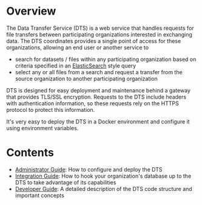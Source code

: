 # Overview

The Data Transfer Service (DTS) is a web service that handles requests for file
transfers between participating organizations interested in exchanging
data. The DTS coordinates provides a single point of access for these
organizations, allowing an end user or another service to

* search for datasets / files within any participating organization based on
  criteria specified in an [ElasticSearch](https://www.elastic.co/elasticsearch/)
  style query
* select any or all files from a search and request a transfer from the source
  organization to another participating organization

DTS is designed for easy deployment and maintenance behind a gateway that
provides TLS/SSL encryption. Requests to the DTS include headers with
authentication information, so these requests rely on the HTTPS protocol to
protect this information.

It's very easy to deploy the DTS in a Docker environment and configure it using
environment variables.

# Contents

* [Administrator Guide](admin/index.md): How to configure and deploy the DTS
* [Integration Guide](integration/index.md): How to hook your organization's
  database up to the DTS to take advantage of its capabilities
* [Developer Guide](developer/index.md): A detailed description of the DTS
  code structure and important concepts
